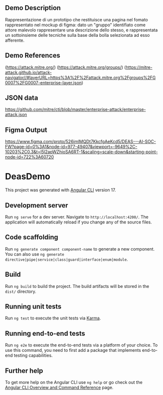 ## Demo Description

Rappresentazione di un prototipo che restituisce una pagina nel fomato rappresentato nel mockup di figma: dato un "gruppo" identifiato come attore malevolo rappresentare una descrizione dello stesso, e rappresentata un sottoinsieme delle tecniche sulla base della bolla selezionata ad esso afferente.

## Demo References
(https://attack.mitre.org/)
(https://attack.mitre.org/groups/)
(https://mitre-attack.github.io/attack-navigator//#layerURL=https%3A%2F%2Fattack.mitre.org%2Fgroups%2FG0007%2FG0007-enterprise-layer.json)


## JSON data
https://github.com/mitre/cti/blob/master/enterprise-attack/enterprise-attack.json

## Figma Output
https://www.figma.com/proto/526imlMQDt7KkcfgAeKcd5/DEAS---AI-SOC-FW?page-id=0%3A1&node-id=977-49407&viewport=-9649%2C-10203%2C0.3&t=l5l2apWZhioSA6RT-1&scaling=scale-down&starting-point-node-id=722%3A60720




# DeasDemo

This project was generated with [Angular CLI](https://github.com/angular/angular-cli) version 17.

## Development server

Run `ng serve` for a dev server. Navigate to `http://localhost:4200/`. The application will automatically reload if you change any of the source files.

## Code scaffolding

Run `ng generate component component-name` to generate a new component. You can also use `ng generate directive|pipe|service|class|guard|interface|enum|module`.

## Build

Run `ng build` to build the project. The build artifacts will be stored in the `dist/` directory.

## Running unit tests

Run `ng test` to execute the unit tests via [Karma](https://karma-runner.github.io).

## Running end-to-end tests

Run `ng e2e` to execute the end-to-end tests via a platform of your choice. To use this command, you need to first add a package that implements end-to-end testing capabilities.

## Further help

To get more help on the Angular CLI use `ng help` or go check out the [Angular CLI Overview and Command Reference](https://angular.io/cli) page.


